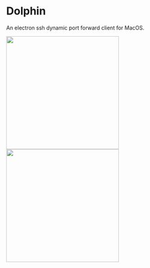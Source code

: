 # Dolphin

An electron ssh dynamic port forward client for MacOS.

<img width="300" src="https://static.i5sing.com/dolphin/1.png"/> <img width="300" src="https://static.i5sing.com/dolphin/2.png"/>
